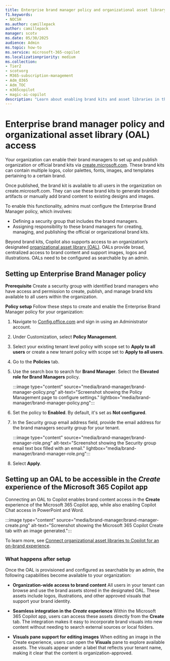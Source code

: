 ```yaml
---
title: Enterprise brand manager policy and organizational asset library (OAL) access
f1.keywords:
- NOCSH
ms.author: camillepack
author: camillepack
manager: scotv
ms.date: 05/30/2025
audience: Admin
ms.topic: how-to
ms.service: microsoft-365-copilot
ms.localizationpriority: medium
ms.collection: 
- Tier2
- scotvorg
- M365-subscription-management 
- Adm_O365
- Adm_TOC
- m365copilot
- magic-ai-copilot
description: "Learn about enabling brand kits and asset libraries in the Microsoft 365 Copilot app to streamline on-brand content creation."
---
```


# Enterprise brand manager policy and organizational asset library (OAL) access

Your organization can enable their brand managers to set up and publish organization or official brand kits via [create.microsoft.com](https://create.microsoft.com). These brand kits can contain multiple logos, color palettes, fonts, images, and templates pertaining to a certain brand.

Once published, the brand kit is available to all users in the organization on create.microsoft.com. They can use these brand kits to generate branded artifacts or manually add brand content to existing designs and images.

To enable this functionality, admins must configure the Enterprise Brand Manager policy, which involves:

- Defining a security group that includes the brand managers.
- Assigning responsibility to these brand managers for creating, managing, and publishing the official or organizational brand kits.

Beyond brand kits, Copilot also supports access to an organization’s designated [organizational asset library (OAL)](/sharepoint/organization-assets-library). OALs provide broad, centralized access to brand content and support images, logos and illustrations. OALs need to be configured as searchable by an admin.

## Setting up Enterprise Brand Manager policy

**Prerequisite** Create a security group with identified brand managers who have access and permission to create, publish, and manage brand kits available to all users within the organization.

**Policy setup** Follow these steps to create and enable the Enterprise Brand Manager policy for your organization:

1. Navigate to [Config.office.com](https://config.office.com/) and sign in using an Administrator account.
1. Under Customization, select **Policy Management**.
1. Select your existing tenant level policy with scope set to **Apply to all users** or create a new tenant policy with scope set to **Apply to all users**.
1. Go to the **Policies** tab.
1. Use the search box to search for **Brand Manager**. Select the **Elevated role for Brand Managers** policy.

    :::image type="content" source="media/brand-manager/brand-manager-policy.png" alt-text="Screenshot showing the Policy Management page to configure settings." lightbox="media/brand-manager/brand-manager-policy.png":::

6. Set the policy to **Enabled**. By default, it's set as **Not configured**.
7. In the Security group email address field, provide the email address for the brand managers security group for your tenant.

    :::image type="content" source="media/brand-manager/brand-manager-role.png" alt-text="Screenshot showing the Security group email text box filled with an email." lightbox="media/brand-manager/brand-manager-role.png":::

8. Select **Apply**.

## Setting up an OAL to be accessible in the *Create* experience of the Microsoft 365 Copilot app

Connecting an OAL to Copilot enables brand content access in the **Create** experience of the Microsoft 365 Copilot app, while also enabling Copilot Chat access in PowerPoint and Word.

:::image type="content" source="media/brand-manager/brand-manager-create.png" alt-text="Screenshot showing the Microsoft 365 Copilot Create tab with an image generated.":::

To learn more, see [Connect organizational asset libraries to Copilot for an on-brand experience](/sharepoint/connect-organizational-asset-libraries-to-copilot).

### What happens after setup

Once the OAL is provisioned and configured as searchable by an admin, the following capabilities become available to your organization:

- **Organization-wide access to brand content**
All users in your tenant can browse and use the brand assets stored in the designated OAL. These assets include logos, illustrations, and other approved visuals that support your brand identity.

- **Seamless integration in the *Create* experience**
Within the Microsoft 365 Copilot app, users can access these assets directly from the **Create** tab. The integration makes it easy to incorporate brand visuals into new content without needing to search external sources or local folders.

- **Visuals pane support for editing images**
When editing an image in the Create experience, users can open the **Visuals** pane to explore available assets. The visuals appear under a label that reflects your tenant name, making it clear that the content is organization-approved.
